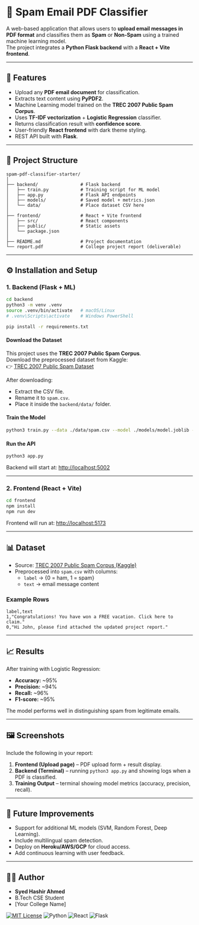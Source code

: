 # 📧 Spam Email PDF Classifier

A web-based application that allows users to **upload email messages in PDF format** and classifies them as **Spam** or **Non-Spam** using a trained machine learning model.  
The project integrates a **Python Flask backend** with a **React + Vite frontend**.

---

## 🚀 Features
- Upload any **PDF email document** for classification.
- Extracts text content using **PyPDF2**.
- Machine Learning model trained on the **TREC 2007 Public Spam Corpus**.
- Uses **TF-IDF vectorization** + **Logistic Regression** classifier.
- Returns classification result with **confidence score**.
- User-friendly **React frontend** with dark theme styling.
- REST API built with **Flask**.

---

## 📂 Project Structure
```
spam-pdf-classifier-starter/
│
├── backend/                # Flask backend
│   ├── train.py            # Training script for ML model
│   ├── app.py              # Flask API endpoints
│   ├── models/             # Saved model + metrics.json
│   └── data/               # Place dataset CSV here
│
├── frontend/               # React + Vite frontend
│   ├── src/                # React components
│   ├── public/             # Static assets
│   └── package.json
│
├── README.md               # Project documentation
└── report.pdf              # College project report (deliverable)
```

---

## ⚙️ Installation and Setup

### 1. Backend (Flask + ML)
```bash
cd backend
python3 -m venv .venv
source .venv/bin/activate   # macOS/Linux
# .venv\Scripts\activate    # Windows PowerShell

pip install -r requirements.txt
```

#### Download the Dataset
This project uses the **TREC 2007 Public Spam Corpus**.  
Download the preprocessed dataset from Kaggle:  
👉 [TREC 2007 Public Spam Dataset](https://www.kaggle.com/datasets/imdeepmind/preprocessed-trec-2007-public-corpus-dataset)

After downloading:
- Extract the CSV file.  
- Rename it to `spam.csv`.  
- Place it inside the `backend/data/` folder.  

#### Train the Model
```bash
python3 train.py --data ./data/spam.csv --model ./models/model.joblib --report ./models/metrics.json
```

#### Run the API
```bash
python3 app.py
```
Backend will start at: [http://localhost:5002](http://localhost:5002)  

---

### 2. Frontend (React + Vite)
```bash
cd frontend
npm install
npm run dev
```

Frontend will run at: [http://localhost:5173](http://localhost:5173)  

---

## 📊 Dataset
- Source: [TREC 2007 Public Spam Corpus (Kaggle)](https://www.kaggle.com/datasets/imdeepmind/preprocessed-trec-2007-public-corpus-dataset)  
- Preprocessed into `spam.csv` with columns:
  - `label` → {0 = ham, 1 = spam}  
  - `text` → email message content  

### Example Rows
```csv
label,text
1,"Congratulations! You have won a FREE vacation. Click here to claim."
0,"Hi John, please find attached the updated project report."
```

---

## 📈 Results
After training with Logistic Regression:
- **Accuracy:** ~95%  
- **Precision:** ~94%  
- **Recall:** ~96%  
- **F1-score:** ~95%  

The model performs well in distinguishing spam from legitimate emails.

---

## 🖼️ Screenshots
Include the following in your report:
1. **Frontend (Upload page)** – PDF upload form + result display.  
2. **Backend (Terminal)** – running `python3 app.py` and showing logs when a PDF is classified.  
3. **Training Output** – terminal showing model metrics (accuracy, precision, recall).  

---

## 📌 Future Improvements
- Support for additional ML models (SVM, Random Forest, Deep Learning).
- Include multilingual spam detection.  
- Deploy on **Heroku/AWS/GCP** for cloud access.  
- Add continuous learning with user feedback.  

---

## 👨‍💻 Author
- **Syed Hashir Ahmed**  
- B.Tech CSE Student  
- [Your College Name]  

[![MIT License](https://img.shields.io/badge/License-MIT-green.svg)](LICENSE)
![Python](https://img.shields.io/badge/python-3.10+-blue.svg)
![React](https://img.shields.io/badge/react-18.0-blue.svg)
![Flask](https://img.shields.io/badge/flask-2.0-black.svg)

